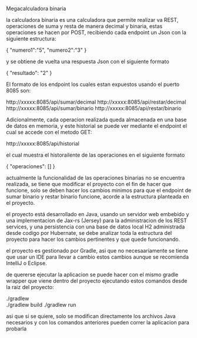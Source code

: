 Megacalculadora binaria

la calculadora binaria es una calculadora que permite realizar va REST, operaciones de suma y resta de manera decimal y binaria, estas operaciones se hacen por POST, recibiendo cada endpoint un Json con la siguiente estructura:

{
	"numero1":"5",
	"numero2":"3"
}

y se obtiene de vuelta una respuesta Json con el siguiente formato

{
    "resultado": "2"
}

El formato de los endpoint los cuales estan expuestos usando el puerto 8085 son: 

http://xxxxx:8085/api/sumar/decimal
http://xxxxx:8085/api/restar/decimal
http://xxxxx:8085/api/sumar/binario
http://xxxxx:8085/api/restar/binario

Adicionalmente, cada operacion realizada queda almacenada en una base de datos en memoria, y este historial se puede ver mediante el endpoint el cual se accede con el metodo GET:

http://xxxxx:8085/api/historial

el cual muestra el historailente de las operaciones en el siguiente formato

{
    "operaciones": []
}

actualmente la funcionalidad de las operaciones binarias no se encuentra realizada, se tiene que modificar el proyecto con el fin de hacer que funcione, solo se deben hacer los cambios minimos para que el endpoint de sumar binario y restar binario funcione, acorde a la estructura planteada en el proyecto.

el proyecto está desarrollado en Java, usando un servidor web embebido y una implementacion de Jax-rs (Jersey) para la administracion de los REST services, y una persistencia con una base de datos local H2 administrada desde codigo por Hubernate, se debe analizar toda la estructura del proyecto para hacer los cambios pertinentes y que quede funcionando.

el proyecto es gestionado por Gradle, asi que no necesaariamente se tiene que usar un IDE para llevar a cambio estos cambios aunque se recomienda IntelliJ o Eclipse.

de quererse ejecutar la aplicacion se puede hacer con el mismo gradle wrapper que viene dentro del proyecto ejecutando estos comandos desde la raiz del proyecto:

./gradlew  
./gradlew build 
./gradlew run 

asi que si se quiere, solo se modifican directamente los archivos Java necesarios y con los comandos anteriores pueden correr la aplicacion para probarla